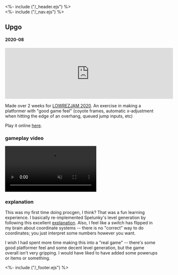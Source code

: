 <!DOCTYPE html>
<html>
<head>
<%- include ("/_header.ejs") %>
</head>
<body>
<div class="wrapper">
<%- include ("/_nav.ejs") %>
<section class="main-content">
<h1 class="post-title">Upgo</h1>
<h4 class="post-meta">2020-08</h4>

<iframe frameborder="0" src="https://itch.io/embed/726970?bg_color=8ecc74&amp;fg_color=291814&amp;link_color=e0964c&amp;border_color=f2cfb8" width="552" height="167"><a href="https://pancelor.itch.io/upgo">upgo by pancelor</a></iframe>

Made over 2 weeks for [LOWREZJAM 2020](https://itch.io/jam/lowrezjam-2020). An exercise in making a platformer with "good game feel" (coyote frames, automatic x-adjustment when hitting the edge of an overhang, queued jump inputs, etc)

Play it online [here](https://pancelor.itch.io/upgo).

### gameplay video

<video preload="auto" controls loop muted src="/assets/upgo.mp4"></video>

### explanation

This was my first time doing procgen, I think? That was a fun learning experience. I basically re-implemented Spelunky's level generation by following this excellent [explanation](http://tinysubversions.com/spelunkyGen/). Also, I feel like a switch has flipped in my brain about coordinate systems -- there is no "correct" way to do coordinates; you just interpret some numbers however you want.

I wish I had spent more time making this into a "real game" -- there's some good platformer feel and some decent level generation, but the game overall isn't very gripping. I would have liked to have added some powerups or items or something.

</section>
<%- include ("/_footer.ejs") %>
</body>
</html>
